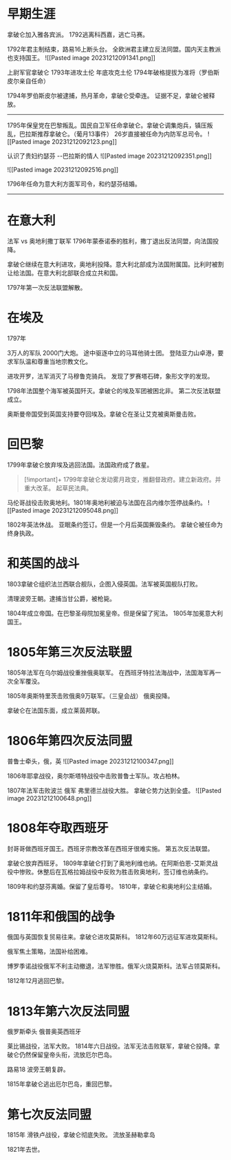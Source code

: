 
# 早期生涯
拿破仑加入雅各宾派。
1792逃离科西嘉，逃亡马赛。

1792年君主制结束，路易16上断头台。
全欧洲君主建立反法同盟。国内天主教派也支持国王。
![[Pasted image 20231212091341.png]]

上尉军官拿破仑  1793年进攻土伦 年底攻克土伦
1794年破格提拔为准将（罗伯斯皮尔亲自任命）

1794年罗伯斯皮尔被逮捕，热月革命，拿破仑受牵连。
证据不足，拿破仑被释放。

---
1795年保皇党在巴黎叛乱。国民自卫军任命拿破仑。拿破仑调集炮兵，镇压叛乱，巴拉斯推荐拿破仑。（葡月13事件）
26岁直接被任命为内防军总司令。
![[Pasted image 20231212092123.png]]

认识了贵妇约瑟芬 --巴拉斯的情人
![[Pasted image 20231212092351.png]]

![[Pasted image 20231212092516.png]]

1796年任命为意大利方面军司令，和约瑟芬结婚。

---
# 在意大利
法军 vs 奥地利撒丁联军
1796年蒙泰诺泰的胜利，撒丁退出反法同盟，向法国投降。

拿破仑继续在意大利进攻，奥地利投降。意大利北部成为法国附属国。比利时被割让给法国。在意大利北部联合成立共和国。

1797年第一次反法联盟解散。

# 在埃及
1797年

3万人的军队 2000门大炮。
途中驱逐中立的马耳他骑士团。
登陆亚力山卓港，要求军队温和尊重当地宗教文化。

进攻开罗，法军消灭了马穆鲁克骑兵。
发现了罗赛塔石碑，象形文字的发现。

1798年法国整个海军被英国歼灭。拿破仑的埃及军团被困北非。
第二次反法联盟成立。

奥斯曼帝国受到英国支持要夺回埃及。拿破仑在圣让艾克被奥斯曼击败。

# 回巴黎
1799年拿破仑放弃埃及逃回法国。法国政府成了救星。
>[!important]+ 1799年拿破仑发动雾月政变，推翻督政府。建立新政府。并重大改革。 起草民法典。

马伦哥战役击败奥地利。1801年奥地利被迫与法国在吕内维尔签停战条约。
![[Pasted image 20231212095048.png]]

1802年英法休战。 亚眠条约签订。但是一个月后英国撕毁条约。
拿破仑被任命为终身执政。

# 和英国的战斗
1803拿破仑组织法兰西联合舰队，企图入侵英国。法军被英国舰队打败。

清理波旁王朝。逮捕当甘公爵，被枪毙。

1804年成立帝国。在巴黎圣母院加冕皇帝。但是保留了宪法。
1805年加冕意大利国王。

# 1805年第三次反法联盟

1805年法军在乌尔姆战役重挫俄奥联军。
在西班牙特拉法海战中，法国海军再一次全军覆没。

1805年奥斯特里茨击败俄奥9万联军。（三皇会战）
俄奥投降。

拿破仑在法国东面，成立莱茵邦联。

# 1806年第四次反法同盟
普鲁士牵头，俄，英
 ![[Pasted image 20231212100347.png]]

1806年耶拿战役，奥尔斯塔特战役中击败普鲁士军队。攻占柏林。

1807年法军击败波兰 俄军 弗里德兰战役大胜。
拿破仑势力达到全盛。
![[Pasted image 20231212100648.png]]

# 1808年夺取西班牙
封哥哥做西班牙国王。西班牙宗教改革在西班牙很难实施。
第五次反法联盟。

拿破仑放弃西班牙。
1809年拿破仑打到了奥地利维也纳。在阿斯伯恩-艾斯灵战役中惨败。休整后在瓦格拉姆战役中反败为胜击败奥地利，签订维也纳条约。

1809年和约瑟芬离婚。保留了皇后尊号。
1810年，拿破仑和奥地利公主结婚。

# 1811年和俄国的战争

俄国与英国恢复贸易往来。拿破仑进攻莫斯科。
1812年60万远征军进攻莫斯科。

俄军焦土策略，法国补给困难。

博罗季诺战役俄军不利主动撤退，法军惨胜。俄军火烧莫斯科。法军占领莫斯科。

1812年12月逃回巴黎。

# 1813年第六次反法同盟
俄罗斯牵头 俄普奥英西班牙

莱比锡战役，法军大败。
1814年六日战役。法军无法击败联军，拿破仑投降。拿破仑仍然保留皇帝头衔，流放厄尔巴岛。

路易18 波旁王朝复辟。

1815年拿破仑逃出厄尔巴岛，重回巴黎。

# 第七次反法同盟
1815年
滑铁卢战役，拿破仑彻底失败。
流放圣赫勒拿岛

1821年去世。





